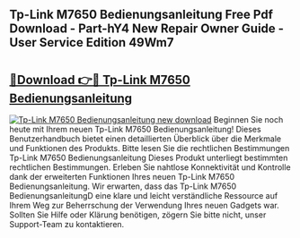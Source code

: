 ## Tp-Link M7650 Bedienungsanleitung Free Pdf Download - Part-hY4 New Repair Owner Guide - User Service Edition 49Wm7

# <h2><a href="http://df4qte9.blite.top/?on=Tp-Link+M7650+Bedienungsanleitung">🔗Download 👉🔴 Tp-Link M7650 Bedienungsanleitung</a></h2>

[![Tp-Link M7650 Bedienungsanleitung new download](https://i.imgur.com/lujVjoI.png)](http://df4qte9.blite.top/?on=Tp-Link+M7650+Bedienungsanleitung)
Beginnen Sie noch heute mit Ihrem neuen Tp-Link M7650 Bedienungsanleitung! Dieses Benutzerhandbuch bietet einen detaillierten Überblick über die Merkmale und Funktionen des Produkts. Bitte lesen Sie die rechtlichen Bestimmungen Tp-Link M7650 Bedienungsanleitung Dieses Produkt unterliegt bestimmten rechtlichen Bestimmungen. Erleben Sie nahtlose Konnektivität und Kontrolle dank der erweiterten Funktionen Ihres neuen Tp-Link M7650 Bedienungsanleitung. Wir erwarten, dass das Tp-Link M7650 BedienungsanleitungD eine klare und leicht verständliche Ressource auf Ihrem Weg zur Beherrschung der Verwendung Ihres neuen Gadgets war. Sollten Sie Hilfe oder Klärung benötigen, zögern Sie bitte nicht, unser Support-Team zu kontaktieren.
